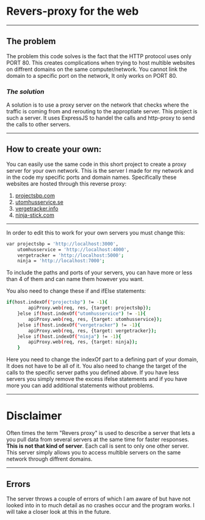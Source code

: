 # Revers-proxy for the web
---
## The problem
The problem this code solves is the fact that the HTTP protocol uses only PORT 80. This creates complications when trying to host multible websites on diffrent domains on the same computer/network. You cannot link the domain to a specific port on the network, It only works on PORT 80.

### *The solution*
A solution is to use a proxy server on the network that checks where the traffic is coming from and rerouting to the approptiate server. This project is such a server. It uses ExpressJS to handel the calls and http-proxy to send the calls to other servers.

---
## How to create your own:
You can easily use the same code in this short project to create a proxy server for your own network. This is the server I made for my network and in the code my specific ports and domain names. Specifically these websites are hosted through this reverse proxy:
1. [projectsbp.com](http://www.projectsbp.com)
2. [utomhusservice.se](http://www.utomhusservice.se)
3. [vergetracker.info](http://www.vergetracker.info)
4. [ninja-stick.com](http://www.ninja-stick.com)
---
In order to edit this to work for your own servers you must change this:
```sh
var projectsbp = 'http://localhost:3000',
    utomhusservice = 'http://localhost:4000',
    vergetracker = 'http://localhost:5000';
	ninja = 'http://localhost:7000';
```
To include the paths and ports of your servers, you can have more or less than 4 of them and can name them however you want.

You also need to change these if and ifElse statements:
```sh
if(host.indexOf("projectsbp") != -1){
		apiProxy.web(req, res, {target: projectsbp});
	}else if(host.indexOf("utomhusservice") != -1){
		apiProxy.web(req, res, {target: utomhusservice});
	}else if(host.indexOf("vergetracker") != -1){
		apiProxy.web(req, res, {target: vergetracker});
	}else if(host.indexOf("ninja") != -1){
		apiProxy.web(req, res, {target: ninja});
	}
```
Here you need to change the indexOf part to a defining part of your domain, It does not have to be all of it. You also need to change the target of the calls to the specific server paths you defined above. If you have less servers you simply remove the excess ifelse statements and if you have more you can add additional statements without problems.

---
# Disclaimer
Often times the term "Revers proxy" is used to describe a server that lets a you pull data from several servers at the same time for faster responses. **This is not that kind of server**. Each call is sent to only one other server. This server simply allows you to access multible servers on the same network through diffrent domains.

---
## Errors
The server throws a couple of errors of which I am aware of but have not looked into in to much detail as no crashes occur and the program works. I will take a closer look at this in the future.
